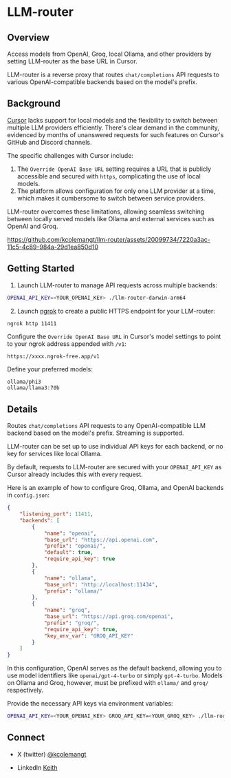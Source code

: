 # LLM-router

## Overview

Access models from OpenAI, Groq, local Ollama, and other providers by setting LLM-router as the base URL in Cursor. 

LLM-router is a reverse proxy that routes `chat/completions` API requests to various OpenAI-compatible backends based on the model's prefix.

## Background

[Cursor](https://cursor.sh) lacks support for local models and the flexibility to switch between multiple LLM providers efficiently. There's clear demand in the community, evidenced by months of unanswered requests for such features on Cursor's GitHub and Discord channels.

The specific challenges with Cursor include:
1. The `Override OpenAI Base URL` setting requires a URL that is publicly accessible and secured with `https`, complicating the use of local models.
2. The platform allows configuration for only one LLM provider at a time, which makes it cumbersome to switch between service providers.

LLM-router overcomes these limitations, allowing seamless switching between locally served models like Ollama and external services such as OpenAI and Groq.

https://github.com/kcolemangt/llm-router/assets/20099734/7220a3ac-11c5-4c89-984a-29d1ea850d10

## Getting Started

1. Launch LLM-router to manage API requests across multiple backends:
```sh
OPENAI_API_KEY=<YOUR_OPENAI_KEY> ./llm-router-darwin-arm64
```

2. Launch [ngrok](https://ngrok.com) to create a public HTTPS endpoint for your LLM-router:
```sh
ngrok http 11411
```

Configure the `Override OpenAI Base URL` in Cursor's model settings to point to your ngrok address appended with `/v1`:
```
https://xxxx.ngrok-free.app/v1
```

Define your preferred models:
```
ollama/phi3
ollama/llama3:70b
```

## Details

Routes `chat/completions` API requests to any OpenAI-compatible LLM backend based on the model's prefix. Streaming is supported.

LLM-router can be set up to use individual API keys for each backend, or no key for services like local Ollama.

By default, requests to LLM-router are secured with your `OPENAI_API_KEY` as Cursor already includes this with every request.

Here is an example of how to configure Groq, Ollama, and OpenAI backends in `config.json`:
```json
{
	"listening_port": 11411,
	"backends": [
		{
			"name": "openai",
			"base_url": "https://api.openai.com",
			"prefix": "openai/",
			"default": true,
			"require_api_key": true
		},
		{
			"name": "ollama",
			"base_url": "http://localhost:11434",
			"prefix": "ollama/"
		},
		{
			"name": "groq",
			"base_url": "https://api.groq.com/openai",
			"prefix": "groq/",
			"require_api_key": true,
			"key_env_var": "GROQ_API_KEY"
		}
	]
}
```

In this configuration, OpenAI serves as the default backend, allowing you to use model identifiers like `openai/gpt-4-turbo` or simply `gpt-4-turbo`. Models on Ollama and Groq, however, must be prefixed with `ollama/` and `groq/` respectively.

Provide the necessary API keys via environment variables:
```sh
OPENAI_API_KEY=<YOUR_OPENAI_KEY> GROQ_API_KEY=<YOUR_GROQ_KEY> ./llm-router-darwin-arm64
```

## Connect

* X (twitter) [@kcolemangt](https://x.com/kcolemangt)

* LinkedIn [Keith](https://www.linkedin.com/in/keithcoleman/)

